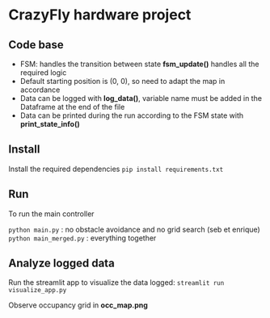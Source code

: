# CrazyFly hardware project

## Code base
- FSM: handles the transition between state **fsm_update()**
handles all the required logic
- Default starting position is (0, 0), so need to adapt the map in accordance
- Data can be logged with **log_data()**, variable name must be added in the Dataframe
at the end of the file
- Data can be printed during the run according to the FSM state
with **print_state_info()**

## Install
Install the required dependencies
`pip install requirements.txt`

## Run
To run the main controller

`python main.py` : no obstacle avoidance and no grid search (seb et enrique)
`python main_merged.py` : everything together

## Analyze logged data
Run the streamlit app to visualize the data logged:
`streamlit run visualize_app.py`

Observe occupancy grid in **occ_map.png**





